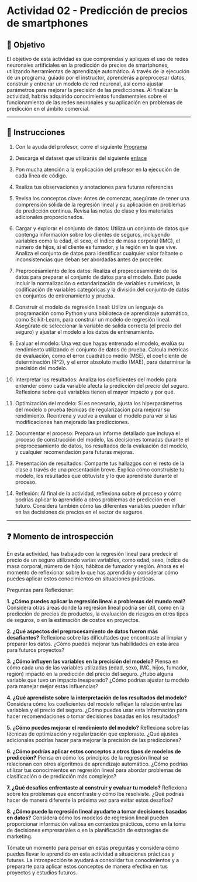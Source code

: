 # **Actividad 02 - Predicción de precios de smartphones**

## 🎯 **Objetivo**
El objetivo de esta actividad es que comprendas y apliques el uso de redes neuronales artificiales en la predicción de precios de smartphones, utilizando herramientas de aprendizaje automático. A través de la ejecución de un programa, guiado por el instructor, aprenderás a preprocesar datos, construir y entrenar un modelo de red neuronal, así como ajustar parámetros para mejorar la precisión de las predicciones. Al finalizar la actividad, habrás adquirido conocimientos fundamentales sobre el funcionamiento de las redes neuronales y su aplicación en problemas de predicción en el ámbito comercial.

---

## 📑 Instrucciones
1.	Con la ayuda del profesor, corre el siguiente [Programa](https://github.com/beduExpert/Machine-Learning-2024/blob/c8c6a356be55c1ae16abf1f267ecd50e218ed3d7/Sesi%C3%B3n-03/Actividad-01/Actividad%2001%20-%20Simple%20Linear%20Regression%20-%20Insurance.ipynb)

2.	Descarga el dataset que utilizarás del siguiente [enlace](https://www.kaggle.com/datasets/mirichoi0218/insurance)

3.	Pon mucha atención a la explicación del profesor en la ejecución de cada línea de código.

4.	Realiza tus observaciones y anotaciones para futuras referencias

5.	Revisa los conceptos clave: Antes de comenzar, asegúrate de tener una comprensión sólida de la regresión lineal y su aplicación en problemas de predicción continua. Revisa las notas de clase y los materiales adicionales proporcionados.

6. Cargar y explorar el conjunto de datos: Utiliza un conjunto de datos que contenga información sobre los clientes de seguros, incluyendo variables como la edad, el sexo, el índice de masa corporal (IMC), el número de hijos, si el cliente es fumador, y la región en la que vive. Analiza el conjunto de datos para identificar cualquier valor faltante o inconsistencias que deban ser abordadas antes de proceder.

7.	Preprocesamiento de los datos: Realiza el preprocesamiento de los datos para preparar el conjunto de datos para el modelo. Esto puede incluir la normalización o estandarización de variables numéricas, la codificación de variables categóricas y la división del conjunto de datos en conjuntos de entrenamiento y prueba.

8.	Construir el modelo de regresión lineal: Utiliza un lenguaje de programación como Python y una biblioteca de aprendizaje automático, como Scikit-Learn, para construir un modelo de regresión lineal. Asegúrate de seleccionar la variable de salida correcta (el precio del seguro) y ajustar el modelo a los datos de entrenamiento.

9.	Evaluar el modelo: Una vez que hayas entrenado el modelo, evalúa su rendimiento utilizando el conjunto de datos de prueba. Calcula métricas de evaluación, como el error cuadrático medio (MSE), el coeficiente de determinación (R^2), y el error absoluto medio (MAE), para determinar la precisión del modelo.

10.	Interpretar los resultados: Analiza los coeficientes del modelo para entender cómo cada variable afecta la predicción del precio del seguro. Reflexiona sobre qué variables tienen el mayor impacto y por qué.

11.	Optimización del modelo: Si es necesario, ajusta los hiperparámetros del modelo o prueba técnicas de regularización para mejorar su rendimiento. Reentrena y vuelve a evaluar el modelo para ver si las modificaciones han mejorado las predicciones.

12.	Documentar el proceso: Prepara un informe detallado que incluya el proceso de construcción del modelo, las decisiones tomadas durante el preprocesamiento de datos, los resultados de la evaluación del modelo, y cualquier recomendación para futuras mejoras.

13.	Presentación de resultados: Comparte tus hallazgos con el resto de la clase a través de una presentación breve. Explica cómo construiste tu modelo, los resultados que obtuviste y lo que aprendiste durante el proceso.

14.	Reflexión: Al final de la actividad, reflexiona sobre el proceso y cómo podrías aplicar lo aprendido a otros problemas de predicción en el futuro. Considera también cómo las diferentes variables pueden influir en las decisiones de precios en el sector de seguros.


---

## ❓ **Momento de introspección**

En esta actividad, has trabajado con la regresión lineal para predecir el precio de un seguro utilizando varias variables, como edad, sexo, índice de masa corporal, número de hijos, hábitos de fumador y región. Ahora es el momento de reflexionar sobre lo que has aprendido y considerar cómo puedes aplicar estos conocimientos en situaciones prácticas.

Preguntas para Reflexionar:

**1.	¿Cómo puedes aplicar la regresión lineal a problemas del mundo real?** Considera otras áreas donde la regresión lineal podría ser útil, como en la predicción de precios de productos, la evaluación de riesgos en otros tipos de seguros, o en la estimación de costos en proyectos.

**2.	¿Qué aspectos del preprocesamiento de datos fueron más desafiantes?** Reflexiona sobre las dificultades que encontraste al limpiar y preparar los datos. ¿Cómo puedes mejorar tus habilidades en esta área para futuros proyectos?

**3.	¿Cómo influyen las variables en la precisión del modelo?** Piensa en cómo cada una de las variables utilizadas (edad, sexo, IMC, hijos, fumador, región) impactó en la predicción del precio del seguro. ¿Hubo alguna variable que tuvo un impacto inesperado? ¿Cómo podrías ajustar tu modelo para manejar mejor estas influencias?

**4.	¿Qué aprendiste sobre la interpretación de los resultados del modelo?** Considera cómo los coeficientes del modelo reflejan la relación entre las variables y el precio del seguro. ¿Cómo puedes usar esta información para hacer recomendaciones o tomar decisiones basadas en los resultados?

**5.	¿Cómo puedes mejorar el rendimiento del modelo?** Reflexiona sobre las técnicas de optimización y regularización que exploraste. ¿Qué ajustes adicionales podrías hacer para mejorar la precisión de las predicciones?

**6.	¿Cómo podrías aplicar estos conceptos a otros tipos de modelos de predicción?** Piensa en cómo los principios de la regresión lineal se relacionan con otros algoritmos de aprendizaje automático. ¿Cómo podrías utilizar tus conocimientos en regresión lineal para abordar problemas de clasificación o de predicción más complejos?

**7.	¿Qué desafíos enfrentaste al construir y evaluar tu modelo?** Reflexiona sobre los problemas que encontraste y cómo los resolviste. ¿Qué podrías hacer de manera diferente la próxima vez para evitar estos desafíos?

**8.	¿Cómo puede la regresión lineal ayudarte a tomar decisiones basadas en datos?** Considera cómo los modelos de regresión lineal pueden proporcionar información valiosa en contextos prácticos, como en la toma de decisiones empresariales o en la planificación de estrategias de marketing.

Tómate un momento para pensar en estas preguntas y considera cómo puedes llevar lo aprendido en esta actividad a situaciones prácticas y futuras. La introspección te ayudará a consolidar tus conocimientos y a prepararte para aplicar estos conceptos de manera efectiva en tus proyectos y estudios futuros.





